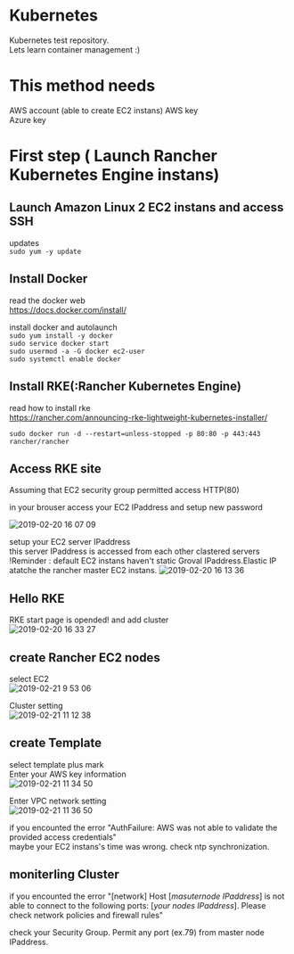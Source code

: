 # Kubernetes
Kubernetes test repository.  
Lets learn container management :)  

# This method needs
AWS account  (able to create EC2 instans)
AWS key  
Azure key  


# First step ( Launch Rancher Kubernetes Engine instans)


## Launch Amazon Linux 2 EC2 instans and access SSH
updates  
```sudo yum -y update```

## Install Docker
read the docker web  
https://docs.docker.com/install/  

install docker and autolaunch  
```sudo yum install -y docker```  
```sudo service docker start```  
```sudo usermod -a -G docker ec2-user```  
```sudo systemctl enable docker```


## Install RKE(:Rancher Kubernetes Engine)  
read how to install rke  
https://rancher.com/announcing-rke-lightweight-kubernetes-installer/  

```sudo docker run -d --restart=unless-stopped -p 80:80 -p 443:443 rancher/rancher```

## Access RKE site
Assuming that EC2 security group permitted access HTTP(80)

in your brouser
access your EC2 IPaddress and setup new password  

![2019-02-20 16 07 09](https://user-images.githubusercontent.com/20141292/53072982-0fb61300-352a-11e9-87ab-f5e6fa71f77a.png)  

setup your EC2 server IPaddress  
this server IPaddress is accessed from each other clastered servers  
!Reminder : default EC2 instans haven't static Groval IPaddress.Elastic IP atatche the rancher master EC2 instans.
![2019-02-20 16 13 36](https://user-images.githubusercontent.com/20141292/53074197-7557ce80-352d-11e9-92d6-90e50fa4d4ec.png)  

## Hello RKE  
RKE start page is opended! and add cluster  
![2019-02-20 16 33 27](https://user-images.githubusercontent.com/20141292/53074280-ac2de480-352d-11e9-87b2-b5fadf775989.png)

## create Rancher EC2 nodes  

select EC2  
![2019-02-21 9 53 06](https://user-images.githubusercontent.com/20141292/53135470-a502e700-35be-11e9-9920-d445b7f358cf.png)

Cluster setting  
![2019-02-21 11 12 38](https://user-images.githubusercontent.com/20141292/53138446-a5ed4600-35c9-11e9-89e9-04324e9c694e.png)



## create Template
select template plus mark  
Enter your AWS key information  
![2019-02-21 11 34 50](https://user-images.githubusercontent.com/20141292/53139365-c5d23900-35cc-11e9-9992-c6df00bc4ad4.png)

Enter VPC network setting  
![2019-02-21 11 36 50](https://user-images.githubusercontent.com/20141292/53139450-0762e400-35cd-11e9-9597-d17cf5016c8d.png)


if you encounted the error "AuthFailure: AWS was not able to validate the provided access credentials"  
  maybe your EC2 instans's time was wrong. check ntp synchronization.
  
  
## moniterling Cluster
if you encounted the error "[network] Host [*masuternode IPaddress*] is not able to connect to the following ports: [*your nodes IPaddress*]. Please check network policies and firewall rules"

check your Security Group. Permit any port (ex.79) from master node IPaddress.


